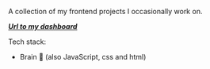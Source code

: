 A collection of my frontend projects I occasionally work on.

[***Url to my dashboard***](https://aadv1k-frontend.netlify.app/)

Tech stack:
- Brain 🧠
(also JavaScript, css and html)
